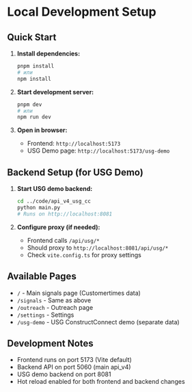 # Local Development Setup

## Quick Start

1. **Install dependencies:**
   ```bash
   pnpm install
   # или
   npm install
   ```

2. **Start development server:**
   ```bash
   pnpm dev
   # или
   npm run dev
   ```

3. **Open in browser:**
   - Frontend: `http://localhost:5173`
   - USG Demo page: `http://localhost:5173/usg-demo`

## Backend Setup (for USG Demo)

1. **Start USG demo backend:**
   ```bash
   cd ../code/api_v4_usg_cc
   python main.py
   # Runs on http://localhost:8081
   ```

2. **Configure proxy (if needed):**
   - Frontend calls `/api/usg/*` 
   - Should proxy to `http://localhost:8081/api/usg/*`
   - Check `vite.config.ts` for proxy settings

## Available Pages

- `/` - Main signals page (Customertimes data)
- `/signals` - Same as above  
- `/outreach` - Outreach page
- `/settings` - Settings
- `/usg-demo` - USG ConstructConnect demo (separate data)

## Development Notes

- Frontend runs on port 5173 (Vite default)
- Backend API on port 5060 (main api_v4)
- USG demo backend on port 8081
- Hot reload enabled for both frontend and backend changes
